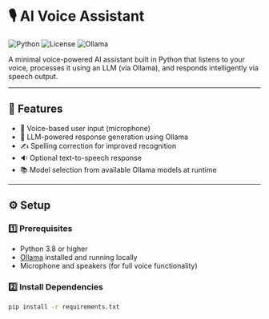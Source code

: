 # 🎙️ AI Voice Assistant

![Python](https://img.shields.io/badge/Python-3.8+-blue.svg)
![License](https://img.shields.io/badge/License-MIT-green.svg)
![Ollama](https://img.shields.io/badge/LLM-Ollama-black.svg)

A minimal voice-powered AI assistant built in Python that listens to your voice, processes it using an LLM (via Ollama), and responds intelligently via speech output.

---

## 📌 Features

- 🎤 Voice-based user input (microphone)
- 🧠 LLM-powered response generation using Ollama
- ✍️ Spelling correction for improved recognition
- 🔉 Optional text-to-speech response
- 📚 Model selection from available Ollama models at runtime

---

## ⚙️ Setup

### 1️⃣ Prerequisites

- Python 3.8 or higher
- [Ollama](https://ollama.com/) installed and running locally
- Microphone and speakers (for full voice functionality)

### 2️⃣ Install Dependencies

```bash
pip install -r requirements.txt
